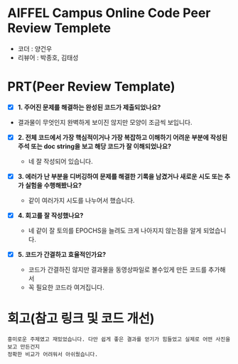 # AIFFEL Campus Online Code Peer Review Templete
- 코더 : 양건우
- 리뷰어 : 박종호, 김태성 


# PRT(Peer Review Template)
- [x]  **1. 주어진 문제를 해결하는 완성된 코드가 제출되었나요?**
  - 결과물이 무엇인지 완벽하게 보이진 않지만 모양이 조금씩 보입니다.
    
- [x]  **2. 전체 코드에서 가장 핵심적이거나 가장 복잡하고 이해하기 어려운 부분에 작성된 
주석 또는 doc string을 보고 해당 코드가 잘 이해되었나요?**
    - 네 잘 작성되어 있습니다. 
        
- [x]  **3. 에러가 난 부분을 디버깅하여 문제를 해결한 기록을 남겼거나
새로운 시도 또는 추가 실험을 수행해봤나요?**
    - 같이 여러가지 시도를 나누어서 했습니다.
        
- [x]  **4. 회고를 잘 작성했나요?**
    - 네 같이 잘 토의를 EPOCHS을 늘려도 크게 나아지지 않는점을 알게 되었습니다.
    
- [x]  **5. 코드가 간결하고 효율적인가요?**
    - 코드가 간결하진 않지만 결과물을 동영상파일로 볼수있게 만든 코드를 추가해서
    - 꼭 필요한 코드라 여겨집니다.


# 회고(참고 링크 및 코드 개선)
```
흥미로운 주제였고 재밌었습니다. 다만 쉽게 좋은 결과를 얻기가 힘들었고 실제로 어떤 사진을 보고 만든건지
정확한 비교가 어려워서 아쉬웠습니다.
```
